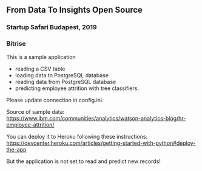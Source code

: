 
## From Data To Insights Open Source
### Startup Safari Budapest, 2019
### Bitrise


This is a sample application

- reading a CSV table
- loading data to PostgreSQL database
- reading data from PostgreSQL database
- predicting employee attrition with tree classifiers.

Please update connection in config.ini.

Source of sample data:
https://www.ibm.com/communities/analytics/watson-analytics-blog/hr-employee-attrition/

You can deploy it to Heroku following these instructions:
https://devcenter.heroku.com/articles/getting-started-with-python#deploy-the-app

But the application is not set to read and predict new records!
